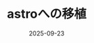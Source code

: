 ---
title: "astroへの移植"
date: "2025-09-23"
description: "作っておいたhtmlの内容を、astroプロジェクトに移植してみた。"
slug: "2025092301"
img: "/images/icon.png"
---